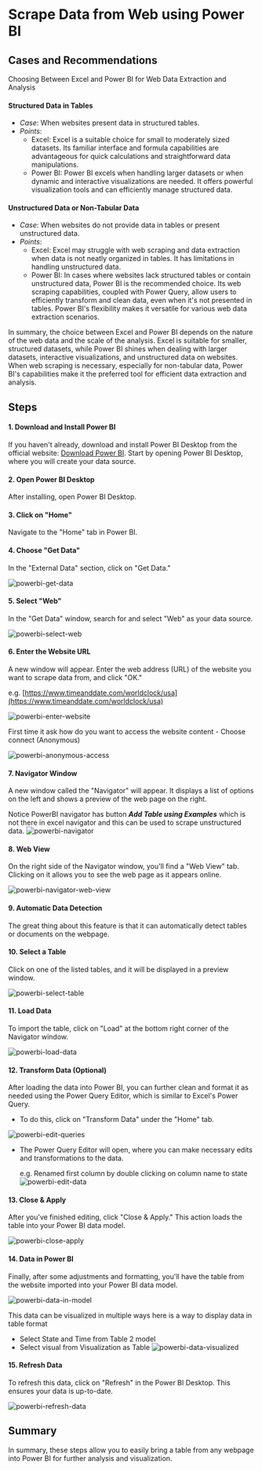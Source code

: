 # Scrape Data from Web using Power BI

## **Cases and Recommendations**
Choosing Between Excel and Power BI for Web Data Extraction and Analysis

#### Structured Data in Tables
  - *Case*: When websites present data in structured tables.
  - *Points*:
    - Excel: Excel is a suitable choice for small to moderately sized datasets. Its familiar interface and formula capabilities are advantageous for quick calculations and straightforward data manipulations.
    - Power BI: Power BI excels when handling larger datasets or when dynamic and interactive visualizations are needed. It offers powerful visualization tools and can efficiently manage structured data.

#### Unstructured Data or Non-Tabular Data
  - *Case*: When websites do not provide data in tables or present unstructured data.
  - *Points*:
    - Excel: Excel may struggle with web scraping and data extraction when data is not neatly organized in tables. It has limitations in handling unstructured data.
    - Power BI: In cases where websites lack structured tables or contain unstructured data, Power BI is the recommended choice. Its web scraping capabilities, coupled with Power Query, allow users to efficiently transform and clean data, even when it's not presented in tables. Power BI's flexibility makes it versatile for various web data extraction scenarios.

In summary, the choice between Excel and Power BI depends on the nature of the web data and the scale of the analysis. Excel is suitable for smaller, structured datasets, while Power BI shines when dealing with larger datasets, interactive visualizations, and unstructured data on websites. When web scraping is necessary, especially for non-tabular data, Power BI's capabilities make it the preferred tool for efficient data extraction and analysis.

## **Steps**

#### 1. Download and Install Power BI
   If you haven't already, download and install Power BI Desktop from the official website: [Download Power BI](https://powerbi.microsoft.com/en-us/desktop/). Start by opening Power BI Desktop, where you will create your data source.

#### 2. Open Power BI Desktop
   After installing, open Power BI Desktop.

#### 3. Click on "Home"
   Navigate to the "Home" tab in Power BI.

#### 4. Choose "Get Data"
   In the "External Data" section, click on "Get Data."
   
   ![powerbi-get-data](../img/scrape-powerbi/powerbi-get-data.png)
#### 5. Select "Web"
   In the "Get Data" window, search for and select "Web" as your data source.
   
   ![powerbi-select-web](../img/scrape-powerbi/powerbi-select-web.png)

#### 6. Enter the Website URL
   A new window will appear. Enter the web address (URL) of the website you want to scrape data from, and click "OK." 
   
   e.g. [https://www.timeanddate.com/worldclock/usa](https://www.timeanddate.com/worldclock/usa)
   
   ![powerbi-enter-website](../img/scrape-powerbi/powerbi-enter-website.png)

   First time it ask how do you want to access the website content - Choose connect (Anonymous)

   ![powerbi-anonymous-access](../img/scrape-powerbi/powerbi-anonymous-access.png)
#### 7. Navigator Window
   A new window called the "Navigator" will appear. It displays a list of options on the left and shows a preview of the web page on the right.
   
   Notice PowerBI navigator has button _**Add Table using Examples**_ which is not there in excel navigator and this can be used to scrape unstructured data.
   ![powerbi-navigator](../img/scrape-powerbi/powerbi-navigator.png)

#### 8. Web View
   On the right side of the Navigator window, you'll find a "Web View" tab. Clicking on it allows you to see the web page as it appears online.
   
   ![powerbi-navigator-web-view](../img/scrape-powerbi/powerbi-navigator-web-view.png)
#### 9. Automatic Data Detection
   The great thing about this feature is that it can automatically detect tables or documents on the webpage.

#### 10. Select a Table
  Click on one of the listed tables, and it will be displayed in a preview window.
    
  ![powerbi-select-table](../img/scrape-powerbi/powerbi-select-table.png)
#### 11. Load Data
  To import the table, click on "Load" at the bottom right corner of the Navigator window.
    
  ![powerbi-load-data](../img/scrape-powerbi/powerbi-load-data.png)

#### 12. Transform Data (Optional)
  After loading the data into Power BI, you can further clean and format it as needed using the Power Query Editor, which is similar to Excel's Power Query.

  - To do this, click on "Transform Data" under the "Home" tab.
  
  ![powerbi-edit-queries](../img/scrape-powerbi/powerbi-edit-queries.png)

  - The Power Query Editor will open, where you can make necessary edits and transformations to the data.

    e.g. Renamed first column by double clicking on column name to state
    ![powerbi-edit-data](../img/scrape-powerbi/powerbi-edit-data.png)

#### 13. Close & Apply
  After you've finished editing, click "Close & Apply." This action loads the table into your Power BI data model.
    
  ![powerbi-close-apply](../img/scrape-powerbi/powerbi-close-apply.png)

#### 14. Data in Power BI
Finally, after some adjustments and formatting, you'll have the table from the website imported into your Power BI data model.

![powerbi-data-in-model](../img/scrape-powerbi/powerbi-data-in-model.png)

This data can be visualized in multiple ways here is a way to display data in table format 
 
  - Select State and Time from Table 2 model
  - Select visual from Visualization as Table
    ![powerbi-data-visualized](../img/scrape-powerbi/powerbi-data-visualized.png)
#### 15. Refresh Data
To refresh this data, click on "Refresh" in the Power BI Desktop. This ensures your data is up-to-date.

![powerbi-refresh-data](../img/scrape-powerbi/powerbi-refresh-data.png)
## Summary

In summary, these steps allow you to easily bring a table from any webpage into Power BI for further analysis and visualization.
